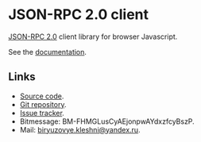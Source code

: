 JSON-RPC 2.0 client
===================

[JSON-RPC 2.0](http://www.jsonrpc.org/specification) client library for browser Javascript.

See the [documentation](Documentation.md).

Links
-----

* [Source code](https://github.com/Kleshni/JSON-RPC-2.0-client/archive/master.zip).
* [Git repository](https://github.com/Kleshni/JSON-RPC-2.0-client.git).
* [Issue tracker](https://github.com/Kleshni/JSON-RPC-2.0-client/issues).
* Bitmessage: BM-FHMGLusCyAEjonpwAYdxzfcyBszP.
* Mail: [biryuzovye.kleshni@yandex.ru](mailto:biryuzovye.kleshni@yandex.ru).
